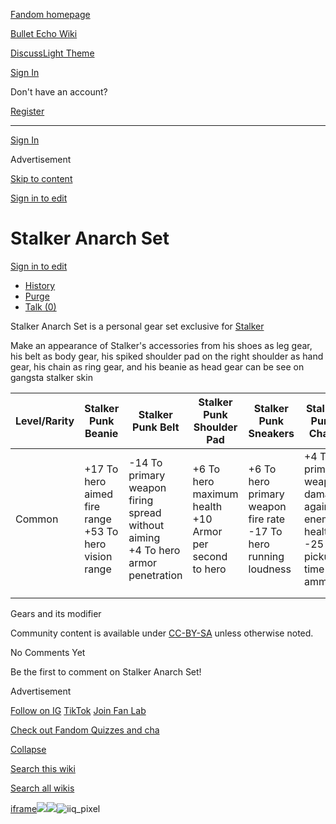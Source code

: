 [Fandom homepage](https://www.fandom.com/)

[Bullet Echo Wiki](https://bullet-echo.fandom.com/)

[Discuss](https://bullet-echo.fandom.com/f "Discuss")[Light Theme](https://bullet-echo.fandom.com/wiki/Stalker_Anarch_Set# "Light Theme")

[Sign In](https://auth.fandom.com/signin?source=mw&redirect=https%3A%2F%2Fbullet-echo.fandom.com%2Fwiki%2FStalker_Anarch_Set)

Don't have an account?

[Register](https://auth.fandom.com/register?source=mw&redirect=https%3A%2F%2Fbullet-echo.fandom.com%2Fwiki%2FStalker_Anarch_Set)

* * *

[Sign In](https://auth.fandom.com/signin?source=mw&redirect=https%3A%2F%2Fbullet-echo.fandom.com%2Fwiki%2FStalker_Anarch_Set)

Advertisement

[Skip to content](https://bullet-echo.fandom.com/wiki/Stalker_Anarch_Set#page-header)

[Sign in to edit](https://auth.fandom.com/signin?redirect=https%3A%2F%2Fbullet-echo.fandom.com%2Fwiki%2FStalker_Anarch_Set%3Fveaction%3Dedit&uselang=en)

# Stalker Anarch Set

[Sign in to edit](https://auth.fandom.com/signin?redirect=https%3A%2F%2Fbullet-echo.fandom.com%2Fwiki%2FStalker_Anarch_Set%3Fveaction%3Dedit&uselang=en)

- [History](https://bullet-echo.fandom.com/wiki/Stalker_Anarch_Set?action=history)
- [Purge](https://bullet-echo.fandom.com/wiki/Stalker_Anarch_Set?action=purge)
- [Talk (0)](https://bullet-echo.fandom.com/wiki/Talk:Stalker_Anarch_Set?action=edit&redlink=1)

Stalker Anarch Set is a personal gear set exclusive for [Stalker](https://bullet-echo.fandom.com/wiki/Stalker "Stalker")

Make an appearance of Stalker's accessories from his shoes as leg gear, his belt as body gear, his spiked shoulder pad on the right shoulder as hand gear, his chain as ring gear, and his beanie as head gear can be see on gangsta stalker skin

| Level/Rarity | Stalker Punk Beanie | Stalker Punk Belt | Stalker Punk Shoulder Pad | Stalker Punk Sneakers | Stalker Punk Chain | Stalker Punk Razor |
| --- | --- | --- | --- | --- | --- | --- |
| Common | +17 To hero aimed fire range<br>+53 To hero vision range | -14 To primary weapon firing spread without aiming<br>+4 To hero armor penetration | +6 To hero maximum health<br>+10 Armor per second to hero | +6 To hero primary weapon fire rate<br>-17 To hero running loudness | +4 To primary weapon damage against enemy health<br>-25 To pickup time for ammo | +2 To primary weapon magazine<br>-25 To hero primary weapon recoil |
|  |  |  |  |  |  |  |
|  |  |  |  |  |  |  |

Gears and its modifier

Community content is available under [CC-BY-SA](https://www.fandom.com/licensing) unless otherwise noted.

No Comments Yet

Be the first to comment on Stalker Anarch Set!

Advertisement

[Follow on IG](https://bit.ly/FandomIG) [TikTok](https://bit.ly/TikTokFandom) [Join Fan Lab](https://bit.ly/FanLabWikiBar)

[Check out Fandom Quizzes and cha](https://bit.ly/WBTrivia2)

[Collapse](https://bullet-echo.fandom.com/wiki/Stalker_Anarch_Set# "Collapse")

[Search this wiki](https://bullet-echo.fandom.com/wiki/Special:Search?scope=internal&query=&h=1&isFromHighlightActions=on)

[Search all wikis](https://bullet-echo.fandom.com/wiki/Special:Search?scope=cross-wiki&query=&h=1&isFromHighlightActions=on)

[iframe](https://www.fandom.com/silver-surfer.html)![](https://idsync.rlcdn.com/712315.gif?partner_uid=fd8a9508-e217-402a-9137-8e7a8ea428ff)![](https://pixel.tapad.com/idsync/ex/receive?partner_id=3442&partner_device_id=fd8a9508-e217-402a-9137-8e7a8ea428ff&partner_url=https://services.fandom.com/identity-storage/external/experian/receiveid/79726cf0-d3ce-44bd-9aaa-29467a990971?id=${TA_DEVICE_ID}&partner=TAPAD)![iiq_pixel](https://sync.intentiq.com/profiles_engine/ProfilesEngineServlet?at=20&mi=10&secure=1&dpi=1187275693&iiqidtype=2&iiqpcid=bad8adbb-3e13-7dd7-4b42-f76fbe86b777&iiqpciddate=1745205140030&tsrnd=255_1745205140362&vrref=fandom.com&jsver=6.07&dw=1280&dh=1024&dpr=1&lan=en-US&testPercentage=97&testGroup=A&uh=%7B%220%22%3A%22%5C%22Google%20Chrome%5C%22%3Bv%3D%5C%22135%5C%22%2C%20%5C%22Not-A.Brand%5C%22%3Bv%3D%5C%228%5C%22%2C%20%5C%22Chromium%5C%22%3Bv%3D%5C%22135%5C%22%22%2C%221%22%3A%22%3F0%22%2C%222%22%3A%22%5C%22Linux%20x86_64%5C%22%22%2C%223%22%3A%22%5C%22x86%5C%22%22%2C%224%22%3A%22%5C%2264%5C%22%22%2C%226%22%3A%22%5C%226.6.72%5C%22%22%2C%227%22%3A%22%3F0%22%2C%228%22%3A%22%5C%22Google%20Chrome%5C%22%3Bv%3D%5C%22135.0.7049.95%5C%22%2C%20%5C%22Not-A.Brand%5C%22%3Bv%3D%5C%228.0.0.0%5C%22%2C%20%5C%22Chromium%5C%22%3Bv%3D%5C%22135.0.7049.95%5C%22%22%7D&gdpr=0)